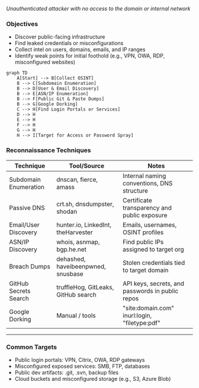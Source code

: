 _Unauthenticated attacker with no access to the domain or internal network_
### **Objectives**

- Discover public-facing infrastructure
- Find leaked credentials or misconfigurations
- Collect intel on users, domains, emails, and IP ranges
- Identify weak points for initial foothold (e.g., VPN, OWA, RDP, misconfigured websites)


```mermaid
graph TD
    A[Start] --> B[Collect OSINT]
    B --> C[Subdomain Enumeration]
    B --> D[User & Email Discovery]
    B --> E[ASN/IP Enumeration]
    B --> F[Public Git & Paste Dumps]
    B --> G[Google Dorking]
    C --> H[Find Login Portals or Services]
    D --> H
    E --> H
    F --> H
    G --> H
    H --> I[Target for Access or Password Spray]
```

### **Reconnaissance Techniques**

| **Technique**         | **Tool/Source**                     | **Notes**                                        |
| --------------------- | ----------------------------------- | ------------------------------------------------ |
| Subdomain Enumeration | dnscan, fierce, amass               | Internal naming conventions, DNS structure       |
| Passive DNS           | crt.sh, dnsdumpster, shodan         | Certificate transparency and public exposure     |
| Email/User Discovery  | hunter.io, LinkedInt, theHarvester  | Emails, usernames, OSINT profiles                |
| ASN/IP Discovery      | whois, asnmap, bgp.he.net           | Find public IPs assigned to target org           |
| Breach Dumps          | dehashed, haveibeenpwned, snusbase  | Stolen credentials tied to target domain         |
| GitHub Secrets Search | truffleHog, GitLeaks, GitHub search | API keys, secrets, and passwords in public repos |
| Google Dorking        | Manual / tools                      | "site:domain.com" inurl:login, "filetype:pdf"    |

  

---

### **Common Targets**

- Public login portals: VPN, Citrix, OWA, RDP gateways
- Misconfigured exposed services: SMB, FTP, databases
- Public dev artifacts: .git, .svn, backup files
- Cloud buckets and misconfigured storage (e.g., S3, Azure Blob)
    
